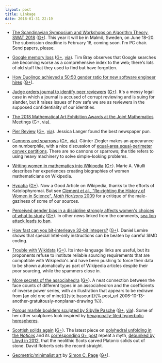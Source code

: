 ```yaml
---
layout: post
title: Linkage
date: 2018-01-31 22:19
---
```

* [The Scandinavian Symposium and Workshops on Algorithm Theory, SWAT 2018](http://csconferences.mah.se/swat2018/index.html) ([G+](https://plus.google.com/100003628603413742554/posts/Z82dHbrvwHm)). This year it will be in Malmö, Sweden, on June 18–20. The submission deadline is February 18, coming soon. I'm PC chair. Send papers, please.

* [Google memory loss](https://www.tbray.org/ongoing/When/201x/2018/01/15/Google-is-losing-its-memory) ([G+](https://plus.google.com/100003628603413742554/posts/BR853VjAg6j), [via](https://news.ycombinator.com/item?id=16153840)). Tim Bray observes that Google searches are becoming worse as a comprehensive index to the web; there's lots of old stuff that they used to find but have forgotten.

* [How Duolingo achieved a 50:50 gender ratio for new software engineer hires](https://www.linkedin.com/pulse/how-duolingo-achieved-5050-gender-ratio-new-software-engineer-sohn/) ([G+](https://plus.google.com/100003628603413742554/posts/N59QzMYmUQ8)).

* [Judge orders journal to identify peer reviewers](http://retractionwatch.com/2018/01/19/judge-orders-journal-identify-peer-reviewers-crossfit-lawyer/) ([G+](https://plus.google.com/100003628603413742554/posts/9mwZT631yUw)). It's a messy legal case in which a journal is accused of corrupt reviewing and is suing for slander, but it raises issues of how safe we are as reviewers in the supposed confidentiality of our identities.

* [The 2018 Mathematical Art Exhibition Awards at the Joint Mathematics Meetings](http://www.ams.org/news?news_id=4011&utm_content=buffer43a4e&utm_medium=social&utm_source=plus.google.com&utm_campaign=buffer) ([G+](https://plus.google.com/100003628603413742554/posts/1fqmPkgpj9z), [via](https://plus.google.com/+AmsOrg/posts/geyFWLenLvK)).

* [Pier Review](https://twitter.com/DrJessicaLanger/status/952231957517295616) ([G+](https://plus.google.com/100003628603413742554/posts/bJedybg2jZk), [via](http://retractionwatch.com/2018/01/20/weekend-reads-scientists-respond-badly-criticism-hidden-retractions-journal-cancels-issue/)). Jessica Langer found the best newspaper pun.

* [Cannons and sparrows](https://www.youtube.com/watch?v=5SfXqTENV_Q) ([G+](https://plus.google.com/100003628603413742554/posts/QE2yHhbNYM7), [via](https://plus.google.com/113862074718836293294/posts/hF5UtChr4uE)). Günter Ziegler makes an appearance on numberphile, with a nice discussion of [equal-area equal-perimeter convex partitions](https://arxiv.org/pdf/1202.5504). There are no cannons or sparrows; the title refers to using heavy machinery to solve simple-looking problems.

* [Writing women in mathematics into Wikipedia](https://arxiv.org/abs/1710.11103) ([G+](https://plus.google.com/100003628603413742554/posts/8K944L4YPSP)). Marie A. Vitulli describes her experiences creating biographies of women mathematicians on Wikipedia.

* [Hypatia](https://en.wikipedia.org/wiki/Hypatia) ([G+](https://plus.google.com/100003628603413742554/posts/Ubu6Jd6Gsfa)). Now a Good Article on Wikipedia, thanks to the efforts of Katolophyromai. But see [Clement et al., "Re-righting the History of Women in Science", _Math Horizons_ 2009](https://www.jstor.org/stable/25678817) for a critique of the male-gaziness of some of our sources.

* [Perceived gender bias in a discipline strongly affects women's choices of what to study](https://www.insidehighered.com/news/2018/01/25/study-finds-given-disciplines-perceived-gender-bias-not-math-biggest-predictor) ([G+](https://plus.google.com/100003628603413742554/posts/YhgabmRhMZk)). In other news linked from the comments, [sea lion attack leads to ban](http://www.latimes.com/local/lanow/la-me-ln-third-sea-lion-attack-san-francisco-20171215-story.html).

* [How fast can you bit-interleave 32-bit integers?](https://lemire.me/blog/2018/01/09/how-fast-can-you-bit-interleave-32-bit-integers-simd-edition/) ([G+](https://plus.google.com/+DanielLemirePhD/posts/VEexd9UENAT)). Daniel Lemire shows that special Intel-only instructions can be beaten by careful SIMD coding.

* [Trouble with Wikidata](https://www.theregister.co.uk/2015/12/08/wikidata_special_report/) ([G+](https://plus.google.com/100003628603413742554/posts/GKSj1U84n78)). Its inter-language links are useful, but its proponents refuse to institute reliable sourcing requirements that are compatible with Wikipedia's and have been pushing to force their data to be shown automatically as part of Wikipedia articles despite their poor sourcing, while the spammers close in.

* [More secrets of the associahedra](https://plus.google.com/+johncbaez999/posts/A8sQSPmETHk) ([G+](https://plus.google.com/100003628603413742554/posts/AY1GnZgbFn6)). A neat connection between the face counts of different types in an associahedron and the coefficients of inverse power series, with an illustration that appears to be redrawn from [an old one of mine]({{site.baseurl}}{% post_url 2006-10-13-another-gratuitously-nonplanar-drawing %}).

* [Porous marble boulders sculpted by Sibylle Pasche](http://www.thisiscolossal.com/2018/01/porous-boulder-like-sculptures-chiseled-from-italian-marble-by-sibylle-pasche/) ([G+](https://plus.google.com/100003628603413742554/posts/PTP6iS4zEJh), [via](https://plus.google.com/+Colossal/posts/XvRCSRm8JvK)). Some of her other sculptures look inspired by [hexagonally-tiled hyperbolic horospheres](https://en.wikipedia.org/wiki/Hexagonal_tiling_honeycomb).

* [Scottish solids again](https://plus.google.com/+DavidRoberts/posts/MacU2MwWqXt) ([G+](https://plus.google.com/100003628603413742554/posts/ZJ7PZFTiCG2)). The latest piece on [polyhedral unfolding in the _Notices_](http://bit.ly/2Eeci1w) and its [corresponding G+ post](https://plus.google.com/+AmsOrg/posts/FFaFD8LQ7Ld) repeat a myth, [debunked by Lloyd in 2012](https://doi.org/10.1080/17498430.2012.670845), that the neolithic Scots carved Platonic solids out of stone. David Roberts sets the record straight.

* [Geometric/minimalist art](http://blog.excites.co.uk/post/164785963192/cuben) by [Simon C. Page](http://excites.co.uk/) ([G+](https://plus.google.com/100003628603413742554/posts/PyyrRjwMS1W)).